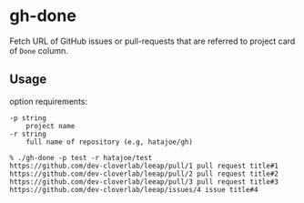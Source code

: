 # gh-done

Fetch URL of GitHub issues or pull-requests that are referred to project card of `Done` column.

## Usage

option requirements:

```
-p string
    project name
-r string
    full name of repository (e.g, hatajoe/gh)
```

```
% ./gh-done -p test -r hatajoe/test
https://github.com/dev-cloverlab/leeap/pull/1 pull request title#1
https://github.com/dev-cloverlab/leeap/pull/2 pull request title#2
https://github.com/dev-cloverlab/leeap/pull/3 pull request title#3
https://github.com/dev-cloverlab/leeap/issues/4 issue title#4
```
